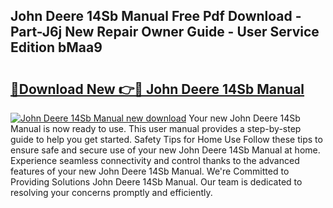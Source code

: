 ## John Deere 14Sb Manual Free Pdf Download - Part-J6j New Repair Owner Guide - User Service Edition bMaa9

# <h2><a href="http://bc11059.oget.top/?id=John+Deere+14Sb+Manual">🔗Download New 👉🔴 John Deere 14Sb Manual</a></h2>

[![John Deere 14Sb Manual new download](https://i.imgur.com/5g1atiW.png)](http://bc11059.oget.top/?id=John+Deere+14Sb+Manual)
Your new John Deere 14Sb Manual is now ready to use. This user manual provides a step-by-step guide to help you get started. Safety Tips for Home Use Follow these tips to ensure safe and secure use of your new John Deere 14Sb Manual at home. Experience seamless connectivity and control thanks to the advanced features of your new John Deere 14Sb Manual. We're Committed to Providing Solutions John Deere 14Sb Manual. Our team is dedicated to resolving your concerns promptly and efficiently.
